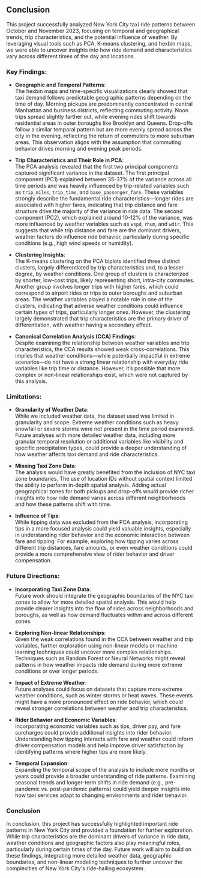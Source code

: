 ## Conclusion

This project successfully analyzed New York City taxi ride patterns between October and November 2023, focusing on temporal and geographical trends, trip characteristics, and the potential influence of weather. By leveraging visual tools such as PCA, K-means clustering, and hexbin maps, we were able to uncover insights into how ride demand and characteristics vary across different times of the day and locations.

### Key Findings:

- **Geographic and Temporal Patterns**:  
  The hexbin maps and time-specific visualizations clearly showed that taxi demand follows predictable geographic patterns depending on the time of day. Morning pickups are predominantly concentrated in central Manhattan and business districts, reflecting commuting activity. Noon trips spread slightly farther out, while evening rides shift towards residential areas in outer boroughs like Brooklyn and Queens. Drop-offs follow a similar temporal pattern but are more evenly spread across the city in the evening, reflecting the return of commuters to more suburban areas. This observation aligns with the assumption that commuting behavior drives morning and evening peak periods.

- **Trip Characteristics and Their Role in PCA**:  
  The PCA analysis revealed that the first two principal components captured significant variance in the dataset. The first principal component (PC1) explained between 35-37% of the variance across all time periods and was heavily influenced by trip-related variables such as `trip_miles`, `trip_time`, and `base_passenger_fare`. These variables strongly describe the fundamental ride characteristics—longer rides are associated with higher fares, indicating that trip distance and fare structure drive the majority of the variance in ride data. The second component (PC2), which explained around 10-12% of the variance, was more influenced by weather variables such as `wspd`, `rhum`, and `wdir`. This suggests that while trip distance and fare are the dominant drivers, weather factors do influence ride behavior, particularly during specific conditions (e.g., high wind speeds or humidity).

- **Clustering Insights**:  
  The K-means clustering on the PCA biplots identified three distinct clusters, largely differentiated by trip characteristics and, to a lesser degree, by weather conditions. One group of clusters is characterized by shorter, low-cost trips, likely representing short, intra-city commutes. Another group involves longer trips with higher fares, which could correspond to airport rides or trips to outer boroughs and suburban areas. The weather variables played a notable role in one of the clusters, indicating that adverse weather conditions could influence certain types of trips, particularly longer ones. However, the clustering largely demonstrated that trip characteristics are the primary driver of differentiation, with weather having a secondary effect.

- **Canonical Correlation Analysis (CCA) Findings**:  
  Despite examining the relationship between weather variables and trip characteristics, the CCA results showed weak cross-correlations. This implies that weather conditions—while potentially impactful in extreme scenarios—do not have a strong linear relationship with everyday ride variables like trip time or distance. However, it’s possible that more complex or non-linear relationships exist, which were not captured by this analysis.

### Limitations:

- **Granularity of Weather Data**:  
  While we included weather data, the dataset used was limited in granularity and scope. Extreme weather conditions such as heavy snowfall or severe storms were not present in the time period examined. Future analyses with more detailed weather data, including more granular temporal resolution or additional variables like visibility and specific precipitation types, could provide a deeper understanding of how weather affects taxi demand and ride characteristics.

- **Missing Taxi Zone Data**:  
  The analysis would have greatly benefited from the inclusion of NYC taxi zone boundaries. The use of location IDs without spatial context limited the ability to perform in-depth spatial analysis. Adding actual geographical zones for both pickups and drop-offs would provide richer insights into how ride demand varies across different neighborhoods and how these patterns shift with time.

- **Influence of Tips**:  
  While tipping data was excluded from the PCA analysis, incorporating tips in a more focused analysis could yield valuable insights, especially in understanding rider behavior and the economic interaction between fare and tipping. For example, exploring how tipping varies across different trip distances, fare amounts, or even weather conditions could provide a more comprehensive view of rider behavior and driver compensation.

### Future Directions:

- **Incorporating Taxi Zone Data**:  
  Future work should integrate the geographic boundaries of the NYC taxi zones to allow for more detailed spatial analysis. This would help provide clearer insights into the flow of rides across neighborhoods and boroughs, as well as how demand fluctuates within and across different zones.

- **Exploring Non-linear Relationships**:  
  Given the weak correlations found in the CCA between weather and trip variables, further exploration using non-linear models or machine learning techniques could uncover more complex relationships. Techniques such as Random Forest or Neural Networks might reveal patterns in how weather impacts ride demand during more extreme conditions or over longer periods.

- **Impact of Extreme Weather**:  
  Future analyses could focus on datasets that capture more extreme weather conditions, such as winter storms or heat waves. These events might have a more pronounced effect on ride behavior, which could reveal stronger correlations between weather and trip characteristics.

- **Rider Behavior and Economic Variables**:  
  Incorporating economic variables such as tips, driver pay, and fare surcharges could provide additional insights into rider behavior. Understanding how tipping interacts with fare and weather could inform driver compensation models and help improve driver satisfaction by identifying patterns where higher tips are more likely.

- **Temporal Expansion**:  
  Expanding the temporal scope of the analysis to include more months or years could provide a broader understanding of ride patterns. Examining seasonal trends and longer-term shifts in ride demand (e.g., pre-pandemic vs. post-pandemic patterns) could yield deeper insights into how taxi services adapt to changing environments and rider behavior.

### Conclusion

In conclusion, this project has successfully highlighted important ride patterns in New York City and provided a foundation for further exploration. While trip characteristics are the dominant drivers of variance in ride data, weather conditions and geographic factors also play meaningful roles, particularly during certain times of the day. Future work will aim to build on these findings, integrating more detailed weather data, geographic boundaries, and non-linear modeling techniques to further uncover the complexities of New York City's ride-hailing ecosystem.
